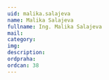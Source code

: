 ```yaml
---
uid: malika.salajeva
name: Malika Salajeva
fullname: Ing. Malika Salajeva
mail: 
category: 
img: 
description: 
ordpraha: 
ordcan: 38
---
```




